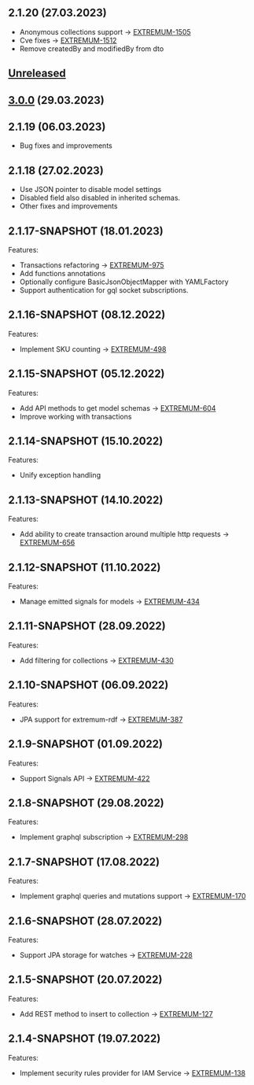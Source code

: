 ## 2.1.20 (27.03.2023)

- Anonymous collections support -> [EXTREMUM-1505](https://tracker.yandex.ru/EXTREMUM-1505)
- Cve fixes -> [EXTREMUM-1512](https://tracker.yandex.ru/EXTREMUM-1512)
- Remove createdBy and modifiedBy from dto

## [Unreleased]

## [3.0.0] (29.03.2023)

## 2.1.19 (06.03.2023)
 
- Bug fixes and improvements

## 2.1.18 (27.02.2023)

- Use JSON pointer to disable model settings
- Disabled field also disabled in inherited schemas.
- Other fixes and improvements

## 2.1.17-SNAPSHOT (18.01.2023)

Features:

- Transactions refactoring -> [EXTREMUM-975](https://tracker.yandex.ru/EXTREMUM-975)
- Add functions annotations
- Optionally configure BasicJsonObjectMapper with YAMLFactory
- Support authentication for gql socket subscriptions.

## 2.1.16-SNAPSHOT (08.12.2022)

Features:

- Implement SKU counting -> [EXTREMUM-498](https://tracker.yandex.ru/EXTREMUM-498)


## 2.1.15-SNAPSHOT (05.12.2022)

Features:

- Add API methods to get model schemas -> [EXTREMUM-604](https://tracker.yandex.ru/EXTREMUM-604)
- Improve working with transactions

## 2.1.14-SNAPSHOT (15.10.2022)

Features:

- Unify exception handling

## 2.1.13-SNAPSHOT (14.10.2022)

Features:

- Add ability to create transaction around multiple http requests -> [EXTREMUM-656](https://tracker.yandex.ru/EXTREMUM-656)

## 2.1.12-SNAPSHOT (11.10.2022)

Features:

- Manage emitted signals for models -> [EXTREMUM-434](https://tracker.yandex.ru/EXTREMUM-434)

## 2.1.11-SNAPSHOT (28.09.2022)

Features:

- Add filtering for collections -> [EXTREMUM-430](https://tracker.yandex.ru/EXTREMUM-430)

## 2.1.10-SNAPSHOT (06.09.2022)

Features:

- JPA support for extremum-rdf -> [EXTREMUM-387](https://tracker.yandex.ru/EXTREMUM-387)

## 2.1.9-SNAPSHOT (01.09.2022)

Features:

- Support Signals API -> [EXTREMUM-422](https://tracker.yandex.ru/EXTREMUM-422)

## 2.1.8-SNAPSHOT (29.08.2022)

Features:

- Implement graphql subscription -> [EXTREMUM-298](https://tracker.yandex.ru/EXTREMUM-298)

## 2.1.7-SNAPSHOT (17.08.2022)

Features:

- Implement graphql queries and mutations support -> [EXTREMUM-170](https://tracker.yandex.ru/EXTREMUM-170)

## 2.1.6-SNAPSHOT (28.07.2022)

Features:

- Support JPA storage for watches -> [EXTREMUM-228](https://tracker.yandex.ru/EXTREMUM-127)

## 2.1.5-SNAPSHOT (20.07.2022)

Features:

- Add REST method to insert to collection -> [EXTREMUM-127](https://tracker.yandex.ru/EXTREMUM-127)

## 2.1.4-SNAPSHOT (19.07.2022)

Features:

- Implement security rules provider for IAM Service -> [EXTREMUM-138](https://tracker.yandex.ru/EXTREMUM-138)

[unreleased]: https://github.com/smekalka/extremum-common-java/compare/v3.0.0...HEAD
[3.0.0]: https://github.com/smekalka/extremum-common-java/releases/tag/v3.0.0